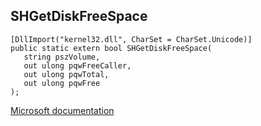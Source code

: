 ## SHGetDiskFreeSpace

```
[DllImport("kernel32.dll", CharSet = CharSet.Unicode)]
public static extern bool SHGetDiskFreeSpace(
   string pszVolume,
   out ulong pqwFreeCaller,
   out ulong pqwTotal,
   out ulong pqwFree
);
```

[Microsoft documentation](TODO)
